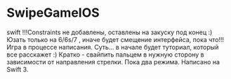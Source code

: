 # SwipeGameIOS
swift
!!!Constraints не добавлены, оставлены на закуску под конец :) Юзать только на 6/6s/7 , иначе будет смещение интерфейса, пока что!!!
Игра в процессе написания. Суть... в начале будет туториал, который все расскажет :) Кратко - свайпить пальцем в нужную сторону в зависимости
от направления стрелки. Пока два режима. Написано на Swift 3.
